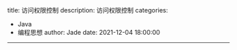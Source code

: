 title: 访问权限控制
description: 访问权限控制
categories: 
  - Java
  - 编程思想
author: Jade
date: 2021-12-04 18:00:00
---

